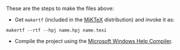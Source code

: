 These are the steps to make the files above:

  * Get `makertf` (included in the [MiKTeX](http://www.miktex.org/) distribution) and invoke it as:
```
makertf --rtf --hpj name.hpj name.texi
```

  * Compile the project using the [Microsoft Windows Help Compiler](ftp://ftp.microsoft.com/Softlib/MSLFILES/HC505.EXE).